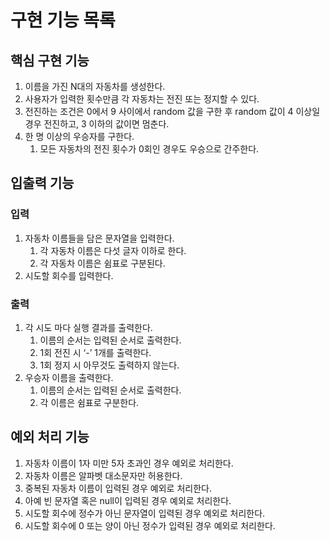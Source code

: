 # 구현 기능 목록

## 핵심 구현 기능

1. 이름을 가진 N대의 자동차를 생성한다.
2. 사용자가 입력한 횟수만큼 각 자동차는 전진 또는 정지할 수 있다.
3. 전진하는 조건은 0에서 9 사이에서 random 값을 구한 후 random 값이 4 이상일 경우 전진하고, 3 이하의 값이면 멈춘다.
4. 한 명 이상의 우승자를 구한다.
    1. 모든 자동차의 전진 횟수가 0회인 경우도 우승으로 간주한다.

## 입출력 기능

### 입력

1. 자동차 이름들을 담은 문자열을 입력한다.
    1. 각 자동차 이름은 다섯 글자 이하로 한다.
    2. 각 자동차 이름은 쉼표로 구분된다.
2. 시도할 회수를 입력한다.

### 출력

1. 각 시도 마다 실행 결과를 출력한다.
    1. 이름의 순서는 입력된 순서로 출력한다.
    2. 1회 전진 시 ‘-’ 1개를 출력한다.
    3. 1회 정지 시 아무것도 출력하지 않는다.
2. 우승자 이름을 출력한다.
    1. 이름의 순서는 입력된 순서로 출력한다.
    2. 각 이름은 쉼표로 구분한다.

## 예외 처리 기능

1. 자동차 이름이 1자 미만 5자 초과인 경우 예외로 처리한다.
2. 자동차 이름은 알파벳 대소문자만 허용한다.
2. 중복된 자동차 이름이 입력된 경우 예외로 처리한다.
3. 아예 빈 문자열 혹은 null이 입력된 경우 예외로 처리한다.
4. 시도할 회수에 정수가 아닌 문자열이 입력된 경우 예외로 처리한다.
5. 시도할 회수에 0 또는 양이 아닌 정수가 입력된 경우 예외로 처리한다.
